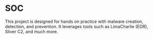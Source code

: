 # SOC
This project is designed for hands on practice with malware creation, detection, and prevention. It leverages tools such as LimaCharlie (EDR), Sliver C2, and much more.
